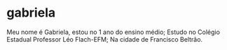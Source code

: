 # gabriela
Meu nome é Gabriela, estou no 1 ano do ensino médio;
Estudo no Colégio Estadual Professor Léo Flach-EFM;
Na cidade de Francisco Beltrão.
